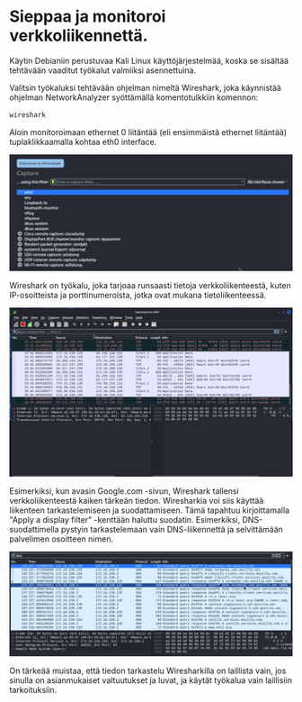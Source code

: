  # Sieppaa ja monitoroi verkkoliikennettä.
Käytin Debianiin perustuvaa Kali Linux käyttöjärjestelmää, koska se sisältää tehtävään vaaditut työkalut valmiiksi asennettuina.

Valitsin työkaluksi tehtävään ohjelman nimeltä Wireshark, joka käynnistää ohjelman NetworkAnalyzer syöttämällä komentotulkkiin komennon:
```bash
wireshark
```

Aloin monitoroimaan ethernet 0 liitäntää (eli ensimmäistä ethernet liitäntää) tuplaklikkaamalla kohtaa eth0 interface.

![kuva1](kuvat/h0/1.png)

Wireshark on työkalu, joka tarjoaa runsaasti tietoja verkkoliikenteestä, kuten IP-osoitteista ja porttinumeroista, jotka ovat mukana tietoliikenteessä.

![kuva2](kuvat/h0/2.png)

Esimerkiksi, kun avasin Google.com -sivun, Wireshark tallensi verkkoliikenteestä kaiken tärkeän tiedon. Wiresharkia voi siis käyttää liikenteen tarkastelemiseen ja suodattamiseen. Tämä tapahtuu kirjoittamalla "Apply a display filter" -kenttään haluttu suodatin. Esimerkiksi, DNS-suodattimella pystyin tarkastelemaan vain DNS-liikennettä ja selvittämään palvelimen osoitteen nimen.

![kuva3](kuvat/h0/3.png)

On tärkeää muistaa, että tiedon tarkastelu Wiresharkilla on laillista vain, jos sinulla on asianmukaiset valtuutukset ja luvat, ja käytät työkalua vain laillisiin tarkoituksiin.
